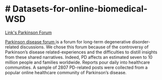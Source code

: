 
<h1># Datasets-for-online-biomedical-WSD </h1>
<a href ='https://parkinsonsnewstoday.com/forums/forums/topic/the-long-awaited-mannitol-interview/'> Link's Parkinson Forum </a>
<p> 
<a href ='https://parkinsonsnewstoday.com/forums/forums/topic/the-long-awaited-mannitol-interview/' target="_blank"> Parkinson disease forum </a> 
is a forum for long-term degenerative disorder-related discussions. We chose this forum because of the controversy of Parkinson’s disease
related-experiences and the difficulties to distill insights from these shared narratives. Indeed, PD affects an estimated seven to 10 million people and families 
worldwide. Reports pour daily into healthcare communities. A sample of 2807 PD-related posts were collected from a popular online healthcare community of Parkinson’s disease. 
</p>
